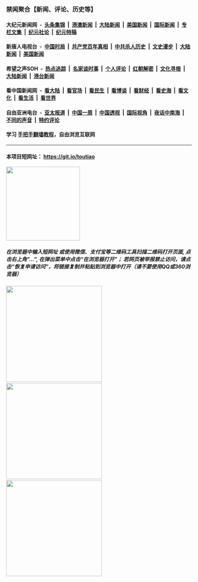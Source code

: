 ### 禁闻聚合【新闻、评论、历史等】

#### 大纪元新闻网 &nbsp;-&nbsp; [头条集锦](indexes/E头条集锦.md?t=02150111) &nbsp;|&nbsp; [港澳新闻](indexes/E港澳新闻.md?t=02150111)  &nbsp;|&nbsp; [大陆新闻](indexes/E大陆新闻.md?t=02150111) &nbsp;|&nbsp; [美国新闻](indexes/E美国新闻.md?t=02150111) &nbsp;|&nbsp; [国际新闻](indexes/E国际新闻.md?t=02150111) &nbsp;|&nbsp; [专栏文集](indexes/E专栏文集.md?t=02150111) &nbsp;|&nbsp; [纪元社论](indexes/E纪元社论.md?t=02150111) &nbsp;|&nbsp; [纪元特稿](indexes/E纪元特稿.md?t=02150111) 

#### 新唐人电视台 &nbsp;-&nbsp; [中国时局](indexes/N中国时局.md?t=02150111) &nbsp;|&nbsp; [共产党百年真相](indexes/N共产党百年真相.md?t=02150111) &nbsp;|&nbsp; [中共杀人历史](indexes/N中共杀人历史.md?t=02150111) &nbsp;|&nbsp; [文史漫步](indexes/N文史漫步.md?t=02150111) &nbsp;|&nbsp; [大陆新闻](indexes/N大陆新闻.md?t=02150111) &nbsp;|&nbsp; [美国新闻](indexes/N美国新闻.md?t=02150111)

#### 希望之声SOH &nbsp;-&nbsp; [热点追踪](indexes/H热点追踪.md?t=02150111) &nbsp;|&nbsp; [名家谈时事](indexes/H名家谈时事.md?t=02150111) &nbsp;|&nbsp; [个人评论](indexes/H个人评论.md?t=02150111)  &nbsp;|&nbsp; [红朝解密](indexes/H红朝解密.md?t=02150111) &nbsp;|&nbsp; [文化寻根](indexes/H文化寻根.md?t=02150111) &nbsp;|&nbsp; [大陆新闻](indexes/H大陆新闻.md?t=02150111) &nbsp;|&nbsp; [港台新闻](indexes/H港台新闻.md?t=02150111)

#### 看中国新闻网 &nbsp;-&nbsp; [看大陆](indexes/S看大陆.md?t=02150111) &nbsp;|&nbsp; [看官场](indexes/S看官场.md?t=02150111) &nbsp;|&nbsp; [看民生](indexes/S看民生.md?t=02150111)  &nbsp;|&nbsp; [看博谈](indexes/S看博谈.md?t=02150111) &nbsp;|&nbsp; [看财经](indexes/S看财经.md?t=02150111) &nbsp;|&nbsp; [看史海](indexes/S看史海.md?t=02150111) &nbsp;|&nbsp; [看文化](indexes/S看文化.md?t=02150111) &nbsp;|&nbsp; [看生活](indexes/S看生活.md?t=02150111) &nbsp;|&nbsp; [看世界](indexes/S看世界.md?t=02150111)

#### 自由亚洲电台 &nbsp;-&nbsp; [亚太报道](indexes/R亚太报道.md?t=02150111) &nbsp;|&nbsp; [中国一周](indexes/R中国一周.md?t=02150111) &nbsp;|&nbsp; [中国透视](indexes/R中国透视.md?t=02150111)  &nbsp;|&nbsp; [国际视角](indexes/R国际视角.md?t=02150111) &nbsp;|&nbsp; [夜话中南海](indexes/R夜话中南海.md?t=02150111) &nbsp;|&nbsp; [不同的声音](indexes/R不同的声音.md?t=02150111) &nbsp;|&nbsp; [特约评论](indexes/R特约评论.md?t=02150111)

#### 学习 [手把手翻墙教程](https://github.com/gfw-breaker/guides/wiki)，自由浏览互联网

----

#### 本项目短网址： https://git.io/toutiao
<img src="https://raw.githubusercontent.com/gfw-breaker/banned-news/master/scripts/img/qr.png" width="200px"/>  

##### 在浏览器中输入短网址 或使用微信、支付宝等二维码工具扫描二维码打开页面, 点击右上角"...", 在弹出菜单中点击“在浏览器打开”； 若网页被举报禁止访问，请点击“恢复申请访问”，将链接复制并粘贴到浏览器中打开（请不要使用QQ或360浏览器）

<img src="https://raw.githubusercontent.com/gfw-breaker/banned-news/master/scripts/img/1.png" width="260px"/> &nbsp; <img src="https://raw.githubusercontent.com/gfw-breaker/banned-news/master/scripts/img/2.png" width="260px"/> &nbsp; <img src="https://raw.githubusercontent.com/gfw-breaker/banned-news/master/scripts/img/3.png" width="260px"/>
